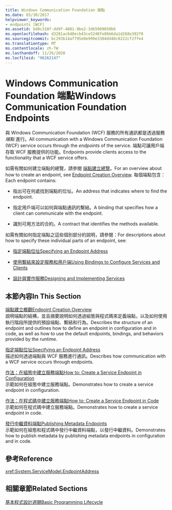 ```yaml
---
title: Windows Communication Foundation 端點
ms.date: 03/30/2017
helpviewer_keywords:
- endpoints [WCF]
ms.assetid: bd0c310f-dd9f-4081-9be2-3db5909850b6
ms.openlocfilehash: d3281ac648ecb43ce5248fe86b6da1d268e382f8
ms.sourcegitcommit: bc293b14af795e0e999e3304dd40c0222cf2ffe4
ms.translationtype: MT
ms.contentlocale: zh-TW
ms.lasthandoff: 11/26/2020
ms.locfileid: "96262147"
---
```

# <a name="windows-communication-foundation-endpoints"></a><span data-ttu-id="9f582-102">Windows Communication Foundation 端點</span><span class="sxs-lookup"><span data-stu-id="9f582-102">Windows Communication Foundation Endpoints</span></span>

<span data-ttu-id="9f582-103">與 Windows Communication Foundation (WCF) 服務的所有通訊都是透過服務 *端點* 進行。</span><span class="sxs-lookup"><span data-stu-id="9f582-103">All communication with a Windows Communication Foundation (WCF) service occurs through the *endpoints* of the service.</span></span> <span data-ttu-id="9f582-104">端點可讓用戶端存取 WCF 服務提供的功能。</span><span class="sxs-lookup"><span data-stu-id="9f582-104">Endpoints provide clients access to the functionality that a WCF service offers.</span></span>  
  
 <span data-ttu-id="9f582-105">如需有關如何建立端點的總覽，請參閱 [端點建立總覽](endpoint-creation-overview.md)。</span><span class="sxs-lookup"><span data-stu-id="9f582-105">For an overview about how to create an endpoint, see [Endpoint Creation Overview](endpoint-creation-overview.md).</span></span> <span data-ttu-id="9f582-106">每個端點包含：</span><span class="sxs-lookup"><span data-stu-id="9f582-106">Each endpoint contains:</span></span>  
  
- <span data-ttu-id="9f582-107">指出可在何處找到端點的位址。</span><span class="sxs-lookup"><span data-stu-id="9f582-107">An address that indicates where to find the endpoint.</span></span>  
  
- <span data-ttu-id="9f582-108">指定用戶端可以如何與端點通訊的繫結。</span><span class="sxs-lookup"><span data-stu-id="9f582-108">A binding that specifies how a client can communicate with the endpoint.</span></span>  
  
- <span data-ttu-id="9f582-109">識別可用方法的合約。</span><span class="sxs-lookup"><span data-stu-id="9f582-109">A contract that identifies the methods available.</span></span>  
  
 <span data-ttu-id="9f582-110">如需有關如何指定端點之這些個別部分的說明，請參閱：</span><span class="sxs-lookup"><span data-stu-id="9f582-110">For descriptions about how to specify these individual parts of an endpoint, see:</span></span>  
  
- [<span data-ttu-id="9f582-111">指定端點位址</span><span class="sxs-lookup"><span data-stu-id="9f582-111">Specifying an Endpoint Address</span></span>](specifying-an-endpoint-address.md)  
  
- [<span data-ttu-id="9f582-112">使用繫結來設定服務和用戶端</span><span class="sxs-lookup"><span data-stu-id="9f582-112">Using Bindings to Configure Services and Clients</span></span>](using-bindings-to-configure-services-and-clients.md)  
  
- [<span data-ttu-id="9f582-113">設計與實作服務</span><span class="sxs-lookup"><span data-stu-id="9f582-113">Designing and Implementing Services</span></span>](designing-and-implementing-services.md)  
  
## <a name="in-this-section"></a><span data-ttu-id="9f582-114">本節內容</span><span class="sxs-lookup"><span data-stu-id="9f582-114">In This Section</span></span>  

 [<span data-ttu-id="9f582-115">端點建立概觀</span><span class="sxs-lookup"><span data-stu-id="9f582-115">Endpoint Creation Overview</span></span>](endpoint-creation-overview.md)  
 <span data-ttu-id="9f582-116">說明端點的結構，並且摘要說明如何透過組態與程式碼來定義端點，以及如何使用執行階段所提供的預設端點、繫結和行為。</span><span class="sxs-lookup"><span data-stu-id="9f582-116">Describes the structure of an endpoint and outlines how to define an endpoint in configuration and in code, as well as how to use the default endpoints, bindings, and behaviors provided by the runtime.</span></span>  
  
 [<span data-ttu-id="9f582-117">指定端點位址</span><span class="sxs-lookup"><span data-stu-id="9f582-117">Specifying an Endpoint Address</span></span>](specifying-an-endpoint-address.md)  
 <span data-ttu-id="9f582-118">描述如何透過端點與 WCF 服務進行通訊。</span><span class="sxs-lookup"><span data-stu-id="9f582-118">Describes how communication with a WCF service occurs through endpoints.</span></span>  
  
 [<span data-ttu-id="9f582-119">作法：在組態中建立服務端點</span><span class="sxs-lookup"><span data-stu-id="9f582-119">How to: Create a Service Endpoint in Configuration</span></span>](./feature-details/how-to-create-a-service-endpoint-in-configuration.md)  
 <span data-ttu-id="9f582-120">示範如何在組態中建立服務端點。</span><span class="sxs-lookup"><span data-stu-id="9f582-120">Demonstrates how to create a service endpoint in configuration.</span></span>  
  
 [<span data-ttu-id="9f582-121">作法：在程式碼中建立服務端點</span><span class="sxs-lookup"><span data-stu-id="9f582-121">How to: Create a Service Endpoint in Code</span></span>](./feature-details/how-to-create-a-service-endpoint-in-code.md)  
 <span data-ttu-id="9f582-122">示範如何在程式碼中建立服務端點。</span><span class="sxs-lookup"><span data-stu-id="9f582-122">Demonstrates how to create a service endpoint in code.</span></span>  
  
 [<span data-ttu-id="9f582-123">發行中繼資料端點</span><span class="sxs-lookup"><span data-stu-id="9f582-123">Publishing Metadata Endpoints</span></span>](publishing-metadata-endpoints.md)  
 <span data-ttu-id="9f582-124">示範如何在組態和程式碼中發行中繼資料端點，以發行中繼資料。</span><span class="sxs-lookup"><span data-stu-id="9f582-124">Demonstrates how to publish metadata by publishing metadata endpoints in configuration and in code.</span></span>  
  
## <a name="reference"></a><span data-ttu-id="9f582-125">參考</span><span class="sxs-lookup"><span data-stu-id="9f582-125">Reference</span></span>  

 <xref:System.ServiceModel.EndpointAddress>  
  
## <a name="related-sections"></a><span data-ttu-id="9f582-126">相關章節</span><span class="sxs-lookup"><span data-stu-id="9f582-126">Related Sections</span></span>  

 [<span data-ttu-id="9f582-127">基本程式設計週期</span><span class="sxs-lookup"><span data-stu-id="9f582-127">Basic Programming Lifecycle</span></span>](basic-programming-lifecycle.md)
